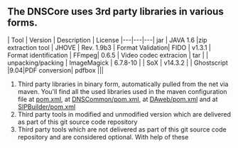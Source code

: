 ## The DNSCore uses 3rd party libraries in various forms.


| Tool | Version | Description | License
|---|---|---|
jar | JAVA 1.6 |zip extraction tool |
JHOVE | Rev. 1.9b3 | Format Validation|
FIDO | v1.3.1 | Format identification |
FFmpeg| 0.6.5 | Video codec extracion |
tar | | unpacking/packing |
ImageMagick |  6.7.8-10 | |
SoX | v14.3.2 | |
Ghostscript |9.04|PDF conversion|
pdfbox |||



1. Third party libraries in binary form, automatically pulled from the net via maven. You'll find all the used libraries used in 
the maven configuration file at [pom.xml](pom.xml), at [DNSCommon/pom.xml](DNSCommon/pom.xml), at [DAweb/pom.xml](DAWeb/pom.xml) and at   [SIPBuilder/pom.xml](SIPBuilder/pom.xml)
2. Third party tools in modified and unmodified version which are delivered as part of this git source code repository
3. Third party tools which are not delivered as part of this git source code repository and are considered optional. With help of these 
